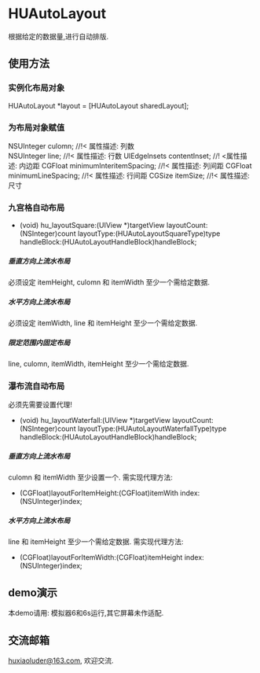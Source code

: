 # HUAutoLayout
根据给定的数据量,进行自动排版.


## 使用方法

### 实例化布局对象
HUAutoLayout *layout = [HUAutoLayout sharedLayout];

### 为布局对象赋值
NSUInteger culomn;               //!< 属性描述: 列数  
NSUInteger line;                 //!< 属性描述: 行数
UIEdgeInsets contentInset;       //! <属性描述: 内边距
CGFloat minimumInteritemSpacing; //!< 属性描述: 列间距
CGFloat minimumLineSpacing;      //!< 属性描述: 行间距
CGSize itemSize;                 //!< 属性描述: 尺寸

### 九宫格自动布局
- (void) hu_layoutSquare:(UIView *)targetView layoutCount:(NSInteger)count layoutType:(HUAutoLayoutSquareType)type handleBlock:(HUAutoLayoutHandleBlock)handleBlock;

##### 垂直方向上流水布局
必须设定 itemHeight, culomn 和 itemWidth 至少一个需给定数据.

##### 水平方向上流水布局
必须设定 itemWidth, line 和 itemHeight 至少一个需给定数据.

##### 限定范围内固定布局
line, culomn, itemWidth, itemHeight 至少一个需给定数据.

### 瀑布流自动布局
必须先需要设置代理!
- (void) hu_layoutWaterfall:(UIView *)targetView layoutCount:(NSInteger)count layoutType:(HUAutoLayoutWaterfallType)type handleBlock:(HUAutoLayoutHandleBlock)handleBlock;

##### 垂直方向上流水布局
culomn 和 itemWidth 至少设置一个.
需实现代理方法:
- (CGFloat)layoutForItemHeight:(CGFloat)itemWith index:(NSUInteger)index;

##### 水平方向上流水布局
line 和 itemHeight 至少一个需给定数据.
需实现代理方法:
- (CGFloat)layoutForItemWidth:(CGFloat)itemHeight index:(NSUInteger)index;


## demo演示
本demo请用: 模拟器6和6s运行,其它屏幕未作适配.


## 交流邮箱
huxiaoluder@163.com, 欢迎交流.








